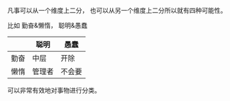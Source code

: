 
凡事可以从一个维度上二分， 也可以从另一个维度上二分所以就有四种可能性。

比如 勤奋&懒惰， 聪明&愚蠢

|      |  聪明  |  愚蠢  |
| ---- | ------ | ------ |
| 勤奋 | 中层   | 开除   |
| 懒惰 | 管理者 | 不会要 |


可以非常有效地对事物进行分类。
